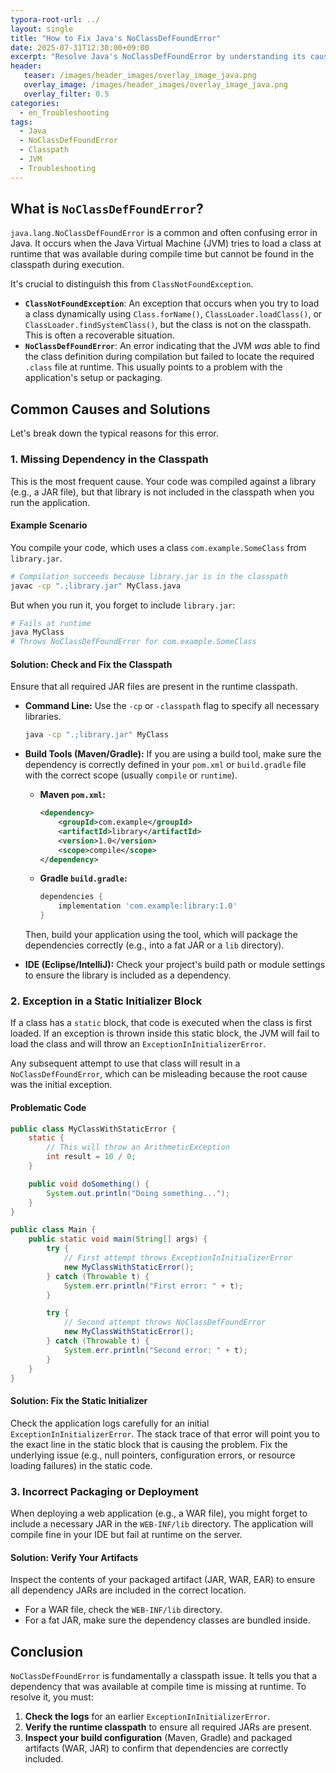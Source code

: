 ```yaml
---
typora-root-url: ../
layout: single
title: "How to Fix Java's NoClassDefFoundError"
date: 2025-07-31T12:30:00+09:00
excerpt: "Resolve Java's NoClassDefFoundError by understanding its cause: a class that was present at compile time is missing at runtime. Learn to check your classpath, manage dependencies, and fix static initializer failures."
header:
   teaser: /images/header_images/overlay_image_java.png
   overlay_image: /images/header_images/overlay_image_java.png
   overlay_filter: 0.5
categories:
  - en_Troubleshooting
tags:
  - Java
  - NoClassDefFoundError
  - Classpath
  - JVM
  - Troubleshooting
---
```


## What is `NoClassDefFoundError`?

`java.lang.NoClassDefFoundError` is a common and often confusing error in Java. It occurs when the Java Virtual Machine (JVM) tries to load a class at runtime that was available during compile time but cannot be found in the classpath during execution.

It's crucial to distinguish this from `ClassNotFoundException`.
*   **`ClassNotFoundException`**: An exception that occurs when you try to load a class dynamically using `Class.forName()`, `ClassLoader.loadClass()`, or `ClassLoader.findSystemClass()`, but the class is not on the classpath. This is often a recoverable situation.
*   **`NoClassDefFoundError`**: An error indicating that the JVM *was* able to find the class definition during compilation but failed to locate the required `.class` file at runtime. This usually points to a problem with the application's setup or packaging.

## Common Causes and Solutions

Let's break down the typical reasons for this error.

### 1. Missing Dependency in the Classpath

This is the most frequent cause. Your code was compiled against a library (e.g., a JAR file), but that library is not included in the classpath when you run the application.

#### Example Scenario

You compile your code, which uses a class `com.example.SomeClass` from `library.jar`.

```bash
# Compilation succeeds because library.jar is in the classpath
javac -cp ".;library.jar" MyClass.java
```

But when you run it, you forget to include `library.jar`:

```bash
# Fails at runtime
java MyClass 
# Throws NoClassDefFoundError for com.example.SomeClass
```

#### Solution: Check and Fix the Classpath

Ensure that all required JAR files are present in the runtime classpath.

*   **Command Line:** Use the `-cp` or `-classpath` flag to specify all necessary libraries.

    ```bash
    java -cp ".;library.jar" MyClass
    ```
*   **Build Tools (Maven/Gradle):** If you are using a build tool, make sure the dependency is correctly defined in your `pom.xml` or `build.gradle` file with the correct scope (usually `compile` or `runtime`).

    *   **Maven `pom.xml`:**
        ```xml
        <dependency>
            <groupId>com.example</groupId>
            <artifactId>library</artifactId>
            <version>1.0</version>
            <scope>compile</scope>
        </dependency>
        ```
    *   **Gradle `build.gradle`:**
        ```groovy
        dependencies {
            implementation 'com.example:library:1.0'
        }
        ```
    Then, build your application using the tool, which will package the dependencies correctly (e.g., into a fat JAR or a `lib` directory).

*   **IDE (Eclipse/IntelliJ):** Check your project's build path or module settings to ensure the library is included as a dependency.

### 2. Exception in a Static Initializer Block

If a class has a `static` block, that code is executed when the class is first loaded. If an exception is thrown inside this static block, the JVM will fail to load the class and will throw an `ExceptionInInitializerError`.

Any subsequent attempt to use that class will result in a `NoClassDefFoundError`, which can be misleading because the root cause was the initial exception.

#### Problematic Code

```java
public class MyClassWithStaticError {
    static {
        // This will throw an ArithmeticException
        int result = 10 / 0; 
    }

    public void doSomething() {
        System.out.println("Doing something...");
    }
}

public class Main {
    public static void main(String[] args) {
        try {
            // First attempt throws ExceptionInInitializerError
            new MyClassWithStaticError(); 
        } catch (Throwable t) {
            System.err.println("First error: " + t);
        }

        try {
            // Second attempt throws NoClassDefFoundError
            new MyClassWithStaticError(); 
        } catch (Throwable t) {
            System.err.println("Second error: " + t);
        }
    }
}
```

#### Solution: Fix the Static Initializer

Check the application logs carefully for an initial `ExceptionInInitializerError`. The stack trace of that error will point you to the exact line in the static block that is causing the problem. Fix the underlying issue (e.g., null pointers, configuration errors, or resource loading failures) in the static code.

### 3. Incorrect Packaging or Deployment

When deploying a web application (e.g., a WAR file), you might forget to include a necessary JAR in the `WEB-INF/lib` directory. The application will compile fine in your IDE but fail at runtime on the server.

#### Solution: Verify Your Artifacts

Inspect the contents of your packaged artifact (JAR, WAR, EAR) to ensure all dependency JARs are included in the correct location.
*   For a WAR file, check the `WEB-INF/lib` directory.
*   For a fat JAR, make sure the dependency classes are bundled inside.

## Conclusion

`NoClassDefFoundError` is fundamentally a classpath issue. It tells you that a dependency that was available at compile time is missing at runtime. To resolve it, you must:
1.  **Check the logs** for an earlier `ExceptionInInitializerError`.
2.  **Verify the runtime classpath** to ensure all required JARs are present.
3.  **Inspect your build configuration** (Maven, Gradle) and packaged artifacts (WAR, JAR) to confirm that dependencies are correctly included.
